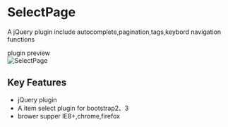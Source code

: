 # SelectPage
A jQuery plugin include autocomplete,pagination,tags,keybord navigation functions

plugin preview  
![SelectPage](https://terryz.github.io/image/SelectPage.png)


## Key Features

<ul>
	<li>jQuery plugin</li>
	<li>A item select plugin for bootstrap2、3</li>
	<li>brower supper IE8+,chrome,firefox</li>
</ul>
